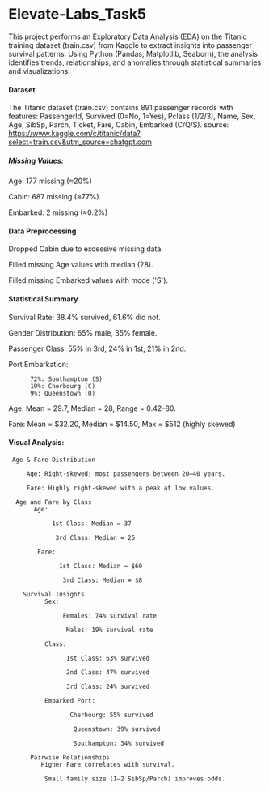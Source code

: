 # Elevate-Labs_Task5

This project performs an Exploratory Data Analysis (EDA) on the Titanic training dataset (train.csv) from Kaggle to extract insights into passenger survival patterns. Using Python (Pandas, Matplotlib, Seaborn), the analysis identifies trends, relationships, and anomalies through statistical summaries and visualizations. 

#### Dataset

The Titanic dataset (train.csv) contains 891 passenger records with features: PassengerId, Survived (0=No, 1=Yes), Pclass (1/2/3), Name, Sex, Age, SibSp, Parch, Ticket, Fare, Cabin, Embarked (C/Q/S).
source: https://www.kaggle.com/c/titanic/data?select=train.csv&utm_source=chatgpt.com

##### Missing Values:
Age: 177 missing (≈20%)

Cabin: 687 missing (≈77%)

Embarked: 2 missing (≈0.2%)

#### Data Preprocessing
Dropped Cabin due to excessive missing data.

Filled missing Age values with median (28).

Filled missing Embarked values with mode ('S').

#### Statistical Summary
Survival Rate: 38.4% survived, 61.6% did not.

Gender Distribution: 65% male, 35% female.

Passenger Class: 55% in 3rd, 24% in 1st, 21% in 2nd.

Port Embarkation:

          72%: Southampton (S)
          19%: Cherbourg (C)
          9%: Queenstown (Q)

Age: Mean = 29.7, Median = 28, Range = 0.42–80.

Fare: Mean = $32.20, Median = $14.50, Max = $512 (highly skewed)

#### Visual Analysis:
     Age & Fare Distribution
     
         Age: Right-skewed; most passengers between 20–40 years.

         Fare: Highly right-skewed with a peak at low values.

      Age and Fare by Class
           Age:

                1st Class: Median = 37

                 3rd Class: Median = 25

            Fare:

                  1st Class: Median = $60

                   3rd Class: Median = $8

        Survival Insights
              Sex:

                   Females: 74% survival rate

                    Males: 19% survival rate

              Class:

                    1st Class: 63% survived

                    2nd Class: 47% survived

                    3rd Class: 24% survived

              Embarked Port:

                     Cherbourg: 55% survived

                      Queenstown: 39% survived

                      Southampton: 34% survived

          Pairwise Relationships
             Higher Fare correlates with survival.

              Small family size (1–2 SibSp/Parch) improves odds.
